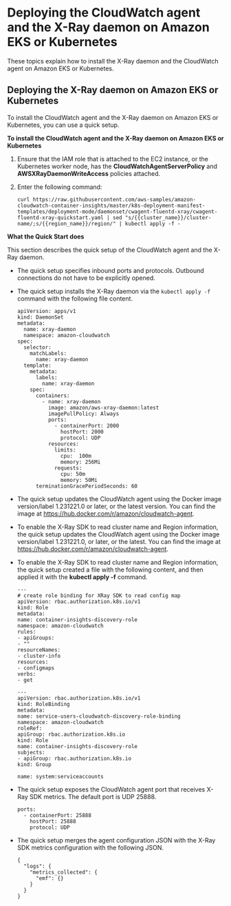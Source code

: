 # Deploying the CloudWatch agent and the X\-Ray daemon on Amazon EKS or Kubernetes<a name="deploy_servicelens_CloudWatch_agent_deploy_EKS"></a>

These topics explain how to install the X\-Ray daemon and the CloudWatch agent on Amazon EKS or Kubernetes\.

## Deploying the X\-Ray daemon on Amazon EKS or Kubernetes<a name="deploy_servicelens_CloudWatch_agent_deploy_Xray_daemon"></a>

To install the CloudWatch agent and the X\-Ray daemon on Amazon EKS or Kubernetes, you can use a quick setup\.

**To install the CloudWatch agent and the X\-Ray daemon on Amazon EKS or Kubernetes**

1. Ensure that the IAM role that is attached to the EC2 instance, or the Kubernetes worker node, has the **CloudWatchAgentServerPolicy** and **AWSXRayDaemonWriteAccess** policies attached\.

1. Enter the following command:

   ```
   curl https://raw.githubusercontent.com/aws-samples/amazon-cloudwatch-container-insights/master/k8s-deployment-manifest-templates/deployment-mode/daemonset/cwagent-fluentd-xray/cwagent-fluentd-xray-quickstart.yaml | sed "s/{{cluster_name}}/cluster-name/;s/{{region_name}}/region/" | kubectl apply -f -
   ```

**What the Quick Start does**

This section describes the quick setup of the CloudWatch agent and the X\-Ray daemon\.
+ The quick setup specifies inbound ports and protocols\. Outbound connections do not have to be explicitly opened\.
+ The quick setup installs the X\-Ray daemon via the `kubectl apply -f` command with the following file content\.

  ```
  apiVersion: apps/v1
  kind: DaemonSet
  metadata:
    name: xray-daemon
    namespace: amazon-cloudwatch
  spec:
    selector:
      matchLabels:
        name: xray-daemon
    template:
      metadata:
        labels:
          name: xray-daemon
      spec:
        containers:
          - name: xray-daemon
            image: amazon/aws-xray-daemon:latest
            imagePullPolicy: Always
            ports:
              - containerPort: 2000
                hostPort: 2000
                protocol: UDP
            resources:
              limits:
                cpu:  100m
                memory: 256Mi
              requests:
                cpu: 50m
                memory: 50Mi
        terminationGracePeriodSeconds: 60
  ```
+ The quick setup updates the CloudWatch agent using the Docker image version/label 1\.231221\.0 or later, or the latest version\. You can find the image at [https://hub\.docker\.com/r/amazon/cloudwatch\-agent](https://hub.docker.com/r/amazon/cloudwatch-agent)\.
+ To enable the X\-Ray SDK to read cluster name and Region information, the quick setup updates the CloudWatch agent using the Docker image version/label 1\.231221\.0, or later, or the latest\. You can find the image at [https://hub\.docker\.com/r/amazon/cloudwatch\-agent](https://hub.docker.com/r/amazon/cloudwatch-agent)\.
+ To enable the X\-Ray SDK to read cluster name and Region information, the quick setup created a file with the following content, and then applied it with the **kubectl apply \-f** command\.

  ```
  ---
  # create role binding for XRay SDK to read config map
  apiVersion: rbac.authorization.k8s.io/v1
  kind: Role
  metadata:
  name: container-insights-discovery-role
  namespace: amazon-cloudwatch
  rules:
  - apiGroups:
  - ""
  resourceNames:
  - cluster-info
  resources:
  - configmaps
  verbs:
  - get
   
  ---
  apiVersion: rbac.authorization.k8s.io/v1
  kind: RoleBinding
  metadata:
  name: service-users-cloudwatch-discovery-role-binding
  namespace: amazon-cloudwatch
  roleRef:
  apiGroup: rbac.authorization.k8s.io
  kind: Role
  name: container-insights-discovery-role
  subjects:
  - apiGroup: rbac.authorization.k8s.io
  kind: Group
                        
  name: system:serviceaccounts
  ```
+ The quick setup exposes the CloudWatch agent port that receives X\-Ray SDK metrics\. The default port is UDP 25888\.

  ```
  ports:
    - containerPort: 25888
      hostPort: 25888
      protocol: UDP
  ```
+ The quick setup merges the agent configuration JSON with the X\-Ray SDK metrics configuration with the following JSON\.

  ```
  {
    "logs": {
      "metrics_collected": {
        "emf": {}
      }
    }
  }
  ```
